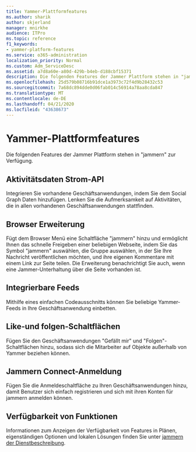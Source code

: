```yaml
---
title: Yammer-Plattformfeatures
ms.author: sharik
author: skjerland
manager: mnirkhe
audience: ITPro
ms.topic: reference
f1_keywords:
- yammer-platform-features
ms.service: o365-administration
localization_priority: Normal
ms.custom: Adm_ServiceDesc
ms.assetid: a7d8a60e-a80d-429b-b4eb-d188cbf15371
description: Die folgenden Features der Jammer Plattform stehen in "jammern" zur Verfügung.
ms.openlocfilehash: 25d579b08716b91dce1a3973c72f4d9b28432c53
ms.sourcegitcommit: 7a68dc894dde0d06fab014c56914a78aa8cda847
ms.translationtype: MT
ms.contentlocale: de-DE
ms.lasthandoff: 04/21/2020
ms.locfileid: "43638673"
---
```

# <a name="yammer-platform-features"></a>Yammer-Plattformfeatures

Die folgenden Features der Jammer Plattform stehen in "jammern" zur Verfügung.
 
## <a name="activity-stream-api"></a>Aktivitätsdaten Strom-API

Integrieren Sie vorhandene Geschäftsanwendungen, indem Sie dem Social Graph Daten hinzufügen. Lenken Sie die Aufmerksamkeit auf Aktivitäten, die in allen vorhandenen Geschäftsanwendungen stattfinden.
  
## <a name="browser-extension"></a>Browser Erweiterung

Fügt dem Browser Menü eine Schaltfläche "jammern" hinzu und ermöglicht Ihnen das schnelle Freigeben einer beliebigen Webseite, indem Sie das Symbol "jammern" auswählen, die Gruppe auswählen, in der Sie Ihre Nachricht veröffentlichen möchten, und ihre eigenen Kommentare mit einem Link zur Seite teilen. Die Erweiterung benachrichtigt Sie auch, wenn eine Jammer-Unterhaltung über die Seite vorhanden ist. 

## <a name="embeddable-feeds"></a>Integrierbare Feeds

Mithilfe eines einfachen Codeausschnitts können Sie beliebige Yammer-Feeds in Ihre Geschäftsanwendung einbetten.
  
## <a name="like-and-follow-buttons"></a>Like-und folgen-Schaltflächen

Fügen Sie den Geschäftsanwendungen "Gefällt mir" und "Folgen"-Schaltflächen hinzu, sodass sich die Mitarbeiter auf Objekte außerhalb von Yammer beziehen können.
  
## <a name="yammer-connect-login"></a>Jammern Connect-Anmeldung

Fügen Sie die Anmeldeschaltfläche zu Ihren Geschäftsanwendungen hinzu, damit Benutzer sich einfach registrieren und sich mit ihren Konten für jammern anmelden können.

## <a name="feature-availability"></a>Verfügbarkeit von Funktionen

Informationen zum Anzeigen der Verfügbarkeit von Features in Plänen, eigenständigen Optionen und lokalen Lösungen finden Sie unter [jammern der Dienstbeschreibung](yammer-service-description.md).
  

